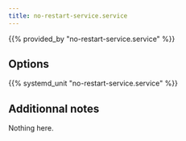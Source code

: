 ```yaml
---
title: no-restart-service.service
---
```


{{% provided_by "no-restart-service.service" %}}

## Options

{{% systemd_unit "no-restart-service.service" %}}

## Additionnal notes

Nothing here.